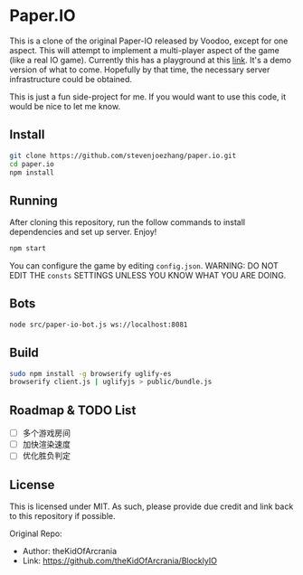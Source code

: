 # Paper.IO

This is a clone of the original Paper-IO released by Voodoo, except for one aspect. This will attempt to implement a multi-player aspect of the game (like a real IO game). Currently this has a playground at this [link](https://thekidofarcrania.github.io/BlocklyIO). It's a demo version of what to come. Hopefully by that time, the necessary server infrastructure could be obtained.

This is just a fun side-project for me. If you would want to use this code, it would be nice to let me know.

## Install

```bash
git clone https://github.com/stevenjoezhang/paper.io.git
cd paper.io
npm install
```

## Running

After cloning this repository, run the follow commands to install dependencies and set up server. Enjoy!

```bash
npm start
```

You can configure the game by editing `config.json`. WARNING: DO NOT EDIT THE `consts` SETTINGS UNLESS YOU KNOW WHAT YOU ARE DOING.

## Bots

```bash
node src/paper-io-bot.js ws://localhost:8081
```

## Build

```bash
sudo npm install -g browserify uglify-es
browserify client.js | uglifyjs > public/bundle.js
```

## Roadmap & TODO List

- [ ] 多个游戏房间
- [ ] 加快渲染速度
- [ ] 优化胜负判定

## License

This is licensed under MIT. As such, please provide due credit and link back to this repository if possible.

Original Repo:

- Author: theKidOfArcrania
- Link: https://github.com/theKidOfArcrania/BlocklyIO

